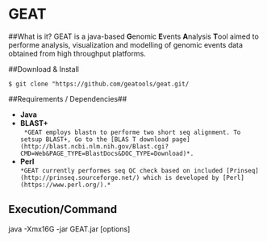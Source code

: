 # GEAT 

##What is it?
GEAT is a java-based **G**enomic **E**vents **A**nalysis **T**ool aimed to performe analysis, visualization and modelling of genomic events data obtained from high throughput platforms.

##Download & Install

```$ git clone "https://github.com/geatools/geat.git/```

##Requirements / Dependencies##
- **Java**    
- **BLAST+**     
``` *GEAT employs blastn to performe two short seq alignment. To setsup BLAST+, Go to the [BLAS T download page](http://blast.ncbi.nlm.nih.gov/Blast.cgi?CMD=Web&PAGE_TYPE=BlastDocs&DOC_TYPE=Download)*.```
- **Perl**    
``` *GEAT currently performes seq QC check based on included [Prinseq](http://prinseq.sourceforge.net/) which is developed by [Perl](https://www.perl.org/).* ```

## Execution/Command

java -Xmx16G -jar GEAT.jar [options]


